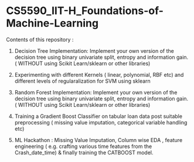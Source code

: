 # CS5590_IIT-H_Foundations-of-Machine-Learning

Contents of this repository :

1. Decision Tree Implementation: Implement your own version of the decision tree using binary univariate split, entropy and information gain. ( WITHOUT using Scikit Learn/sklearn or other libraries)

2. Experimenting with different Kernels ( linear, polynomial, RBF etc) and different levels of regularalization for SVM using sklearn

3. Random Forest Implementation: Implement your own version of the decision tree using binary univariate split, entropy and information gain. ( WITHOUT using Scikit Learn/sklearn or other libraries)

4. Training a Gradient Boost Classifier on tabular loan data post suitable preprocessing ( missing value imputation, categorical variable handling etc)
5. ML Hackathon : Missing Value Imputation, Column wise EDA , feature engineering ( e.g. crafting various time features from the Crash_date_time) & finally training the CATBOOST model.
